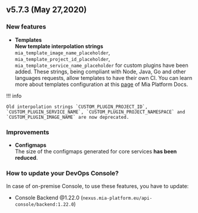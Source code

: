 ## v5.7.3 (May 27,2020)

### New features

* **Templates**       
         **New template interpolation strings** `mia_template_image_name_placeholder`, `mia_template_project_id_placeholder`, `mia_template_service_name_placeholder` for custom plugins have been added. These strings, being compliant with Node, Java, Go and other languages requests, allow templates to have their own CI. You can learn more about templates configuration at this [page](https://docs.mia-platform.eu/development_suite/api-console/api-design/templates_conf/) of Mia Platform Docs.

!!! info

    Old interpolation strings `CUSTOM_PLUGIN_PROJECT_ID`, `CUSTOM_PLUGIN_SERVICE_NAME`, `CUSTOM_PLUGIN_PROJECT_NAMESPACE` and `CUSTOM_PLUGIN_IMAGE_NAME` are now deprecated.

### Improvements

* **Configmaps**       
    The size of the configmaps generated for core services **has been reduced**.
    
### How to update your DevOps Console?

In case of on-premise Console, to use these features, you have to update:

* Console Backend @1.22.0 (`nexus.mia-platform.eu/api-console/backend:1.22.0`)
